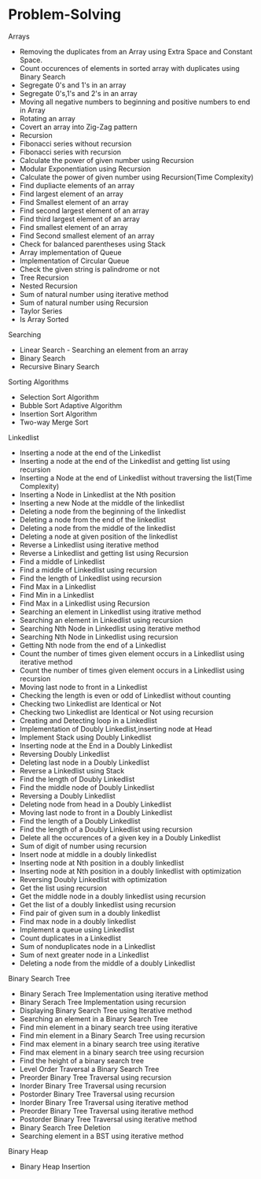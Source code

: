 # Problem-Solving

Arrays
* Removing the duplicates from an Array using Extra Space and Constant Space.
* Count occurences of elements in sorted array with duplicates using Binary Search
* Segregate 0's and 1's in an array
* Segregate 0's,1's and 2's in an array
* Moving all negative numbers to beginning and positive numbers to end in Array
* Rotating an array
* Covert an array into Zig-Zag pattern
* Recursion
* Fibonacci series without recursion
* Fibonacci series with recursion
* Calculate the power of given number using Recursion
* Modular Exponentiation using Recursion
* Calculate the power of given number using Recursion(Time Complexity)
* Find dupliacte elements of an array
* Find largest element of an array
* Find Smallest element of an array
* Find second largest element of an array
* Find third largest element of an array
* Find smallest element of an array
* Find Second smallest element of an array
* Check for balanced parentheses using Stack
* Array implementation of Queue
* Implementation of Circular Queue
* Check the given string is palindrome or not
* Tree Recursion
* Nested Recursion
* Sum of natural number using iterative method
* Sum of natural number using Recursion
* Taylor Series
* Is Array Sorted

Searching
* Linear Search - Searching an element from an array
* Binary Search
* Recursive Binary Search

Sorting Algorithms
* Selection Sort Algorithm
* Bubble Sort Adaptive Algorithm
* Insertion Sort Algorithm
* Two-way Merge Sort

Linkedlist
* Inserting a node at the end of the Linkedlist
* Inserting a node at the end of the Linkedlist and getting list using recursion
* Inserting a Node at the end of Linkedlist without traversing the list(Time Complexity)
* Inserting a Node in Linkedlist at the Nth position
* Inserting a new Node at the middle of the linkedlist
* Deleting a node from the beginning of the linkedlist
* Deleting a node from the end of the linkedlist
* Deleting a node from the middle of the linkedlist
* Deleting a node at given position of the linkedlist
* Reverse a Linkedlist using iterative method
* Reverse a Linkedlist and getting list using Recursion
* Find a middle of Linkedlist
* Find a middle of Linkedlist using recursion
* Find the length of Linkedlist using recursion
* Find Max in a Linkedlist
* Find Min in a Linkedlist
* Find Max in a Linkedlist using Recursion
* Searching an element in Linkedlist using itrative method
* Searching an element in Linkedlist using recursion
* Searching Nth Node in Linkedlist using iterative method
* Searching Nth Node in Linkedlist using recursion
* Getting Nth node from the end of a Linkedlist
* Count the number of times given element occurs in a Linkedlist using iterative method
* Count the number of times given element occurs in a Linkedlist using recursion
* Moving last node to front in a Linkedlist
* Checking the length is  even or odd of Linkedlist without counting
* Checking two Linkedlist are Identical or Not
* Checking two Linkedlist are Identical or Not using recursion
* Creating and Detecting loop in a Linkedlist
* Implementation of Doubly Linkedlist,inserting node at Head
* Implement Stack using Doubly Linkedlist
* Inserting node at the End in a Doubly Linkedlist
* Reversing Doubly Linkedlist
* Deleting last node in a Doubly Linkedlist
* Reverse a Linkedlist using Stack
* Find the length of Doubly Linkedlist
* Find the middle node of Doubly Linkedlist
* Reversing a Doubly Linkedlist
* Deleting node from head in a Doubly Linkedlist
* Moving last node to front in a Doubly Linkedlist
* Find the length of a Doubly Linkedlist
* Find the length of a Doubly Linkedlist using recursion
* Delete all the occurences of a given key in a Doubly Linkedlist
* Sum of digit of number using recursion
* Insert node at middle in a doubly linkedlist
* Inserting node at Nth position in a doubly linkedlist
* Inserting node at Nth position in a doubly linkedlist with optimization
* Reversing Doubly Linkedlist with optimization
* Get the list using recursion
* Get the middle node in a doubly linkedlist using recursion
* Get the list of a doubly linkedlist using recursion
* Find pair of given sum in a doubly linkedlist
* Find max node in a doubly linkedlist
* Implement a queue using Linkedlist
* Count duplicates in a Linkedlist
* Sum of nonduplicates node in a Linkedlist
* Sum of next greater node in a Linkedlist
* Deleting a node from the middle of a doubly Linkedlist

Binary Search Tree
* Binary Serach Tree Implementation using iterative method
* Binary Serach Tree Implementation using recursion
* Displaying Binary Search Tree using Iterative method
* Searching an element in a Binary Search Tree
* Find min element in a binary search tree using iterative
* Find min element in a Binary Search Tree using recursion
* Find max element in a binary search tree using iterative
* Find max element in a binary search tree using recursion
* Find the height of  a binary search tree
* Level Order Traversal a Binary Search Tree
* Preorder Binary Tree Traversal using recursion
* Inorder Binary Tree Traversal using recursion
* Postorder Binary Tree Traversal using recursion
* Inorder Binary Tree Traversal using iterative method
* Preorder Binary Tree Traversal using iterative method
* Postorder Binary Tree Traversal using iterative method
* Binary Search Tree Deletion
* Searching element in a BST using iterative method

Binary Heap
* Binary Heap Insertion

